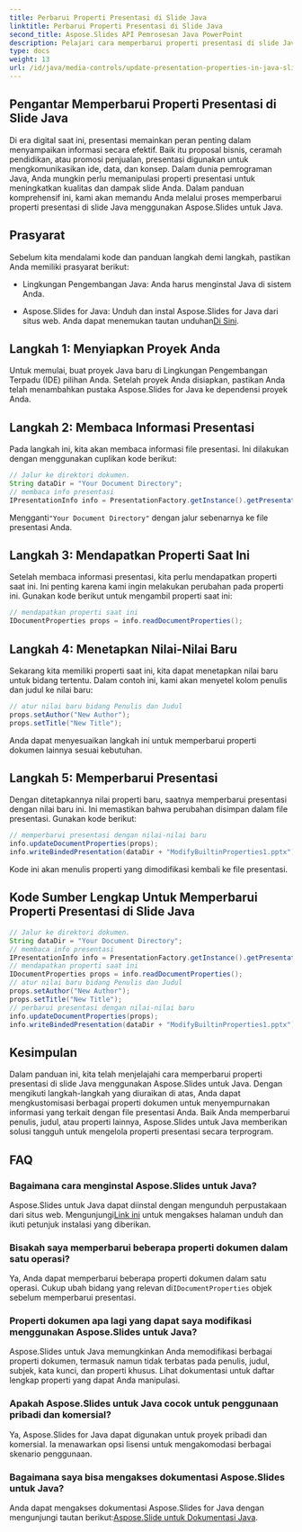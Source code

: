 ```yaml
---
title: Perbarui Properti Presentasi di Slide Java
linktitle: Perbarui Properti Presentasi di Slide Java
second_title: Aspose.Slides API Pemrosesan Java PowerPoint
description: Pelajari cara memperbarui properti presentasi di slide Java menggunakan Aspose.Slides for Java. Sesuaikan penulis, judul, dan lainnya untuk presentasi yang berdampak.
type: docs
weight: 13
url: /id/java/media-controls/update-presentation-properties-in-java-slides/
---
```


## Pengantar Memperbarui Properti Presentasi di Slide Java

Di era digital saat ini, presentasi memainkan peran penting dalam menyampaikan informasi secara efektif. Baik itu proposal bisnis, ceramah pendidikan, atau promosi penjualan, presentasi digunakan untuk mengkomunikasikan ide, data, dan konsep. Dalam dunia pemrograman Java, Anda mungkin perlu memanipulasi properti presentasi untuk meningkatkan kualitas dan dampak slide Anda. Dalam panduan komprehensif ini, kami akan memandu Anda melalui proses memperbarui properti presentasi di slide Java menggunakan Aspose.Slides untuk Java.

## Prasyarat

Sebelum kita mendalami kode dan panduan langkah demi langkah, pastikan Anda memiliki prasyarat berikut:

- Lingkungan Pengembangan Java: Anda harus menginstal Java di sistem Anda.

-  Aspose.Slides for Java: Unduh dan instal Aspose.Slides for Java dari situs web. Anda dapat menemukan tautan unduhan[Di Sini](https://releases.aspose.com/slides/java/).

## Langkah 1: Menyiapkan Proyek Anda

Untuk memulai, buat proyek Java baru di Lingkungan Pengembangan Terpadu (IDE) pilihan Anda. Setelah proyek Anda disiapkan, pastikan Anda telah menambahkan pustaka Aspose.Slides for Java ke dependensi proyek Anda.

## Langkah 2: Membaca Informasi Presentasi

Pada langkah ini, kita akan membaca informasi file presentasi. Ini dilakukan dengan menggunakan cuplikan kode berikut:

```java
// Jalur ke direktori dokumen.
String dataDir = "Your Document Directory";
// membaca info presentasi
IPresentationInfo info = PresentationFactory.getInstance().getPresentationInfo(dataDir + "ModifyBuiltinProperties1.pptx");
```

 Mengganti`"Your Document Directory"` dengan jalur sebenarnya ke file presentasi Anda.

## Langkah 3: Mendapatkan Properti Saat Ini

Setelah membaca informasi presentasi, kita perlu mendapatkan properti saat ini. Ini penting karena kami ingin melakukan perubahan pada properti ini. Gunakan kode berikut untuk mengambil properti saat ini:

```java
// mendapatkan properti saat ini
IDocumentProperties props = info.readDocumentProperties();
```

## Langkah 4: Menetapkan Nilai-Nilai Baru

Sekarang kita memiliki properti saat ini, kita dapat menetapkan nilai baru untuk bidang tertentu. Dalam contoh ini, kami akan menyetel kolom penulis dan judul ke nilai baru:

```java
// atur nilai baru bidang Penulis dan Judul
props.setAuthor("New Author");
props.setTitle("New Title");
```

Anda dapat menyesuaikan langkah ini untuk memperbarui properti dokumen lainnya sesuai kebutuhan.

## Langkah 5: Memperbarui Presentasi

Dengan ditetapkannya nilai properti baru, saatnya memperbarui presentasi dengan nilai baru ini. Ini memastikan bahwa perubahan disimpan dalam file presentasi. Gunakan kode berikut:

```java
// memperbarui presentasi dengan nilai-nilai baru
info.updateDocumentProperties(props);
info.writeBindedPresentation(dataDir + "ModifyBuiltinProperties1.pptx");
```

Kode ini akan menulis properti yang dimodifikasi kembali ke file presentasi.

## Kode Sumber Lengkap Untuk Memperbarui Properti Presentasi di Slide Java

```java
// Jalur ke direktori dokumen.
String dataDir = "Your Document Directory";
// membaca info presentasi
IPresentationInfo info = PresentationFactory.getInstance().getPresentationInfo(dataDir + "ModifyBuiltinProperties1.pptx");
// mendapatkan properti saat ini
IDocumentProperties props = info.readDocumentProperties();
// atur nilai baru bidang Penulis dan Judul
props.setAuthor("New Author");
props.setTitle("New Title");
// perbarui presentasi dengan nilai-nilai baru
info.updateDocumentProperties(props);
info.writeBindedPresentation(dataDir + "ModifyBuiltinProperties1.pptx");
```

## Kesimpulan

Dalam panduan ini, kita telah menjelajahi cara memperbarui properti presentasi di slide Java menggunakan Aspose.Slides untuk Java. Dengan mengikuti langkah-langkah yang diuraikan di atas, Anda dapat mengkustomisasi berbagai properti dokumen untuk menyempurnakan informasi yang terkait dengan file presentasi Anda. Baik Anda memperbarui penulis, judul, atau properti lainnya, Aspose.Slides untuk Java memberikan solusi tangguh untuk mengelola properti presentasi secara terprogram.

## FAQ

### Bagaimana cara menginstal Aspose.Slides untuk Java?

Aspose.Slides untuk Java dapat diinstal dengan mengunduh perpustakaan dari situs web. Mengunjungi[Link ini](https://releases.aspose.com/slides/java/) untuk mengakses halaman unduh dan ikuti petunjuk instalasi yang diberikan.

### Bisakah saya memperbarui beberapa properti dokumen dalam satu operasi?

 Ya, Anda dapat memperbarui beberapa properti dokumen dalam satu operasi. Cukup ubah bidang yang relevan di`IDocumentProperties` objek sebelum memperbarui presentasi.

### Properti dokumen apa lagi yang dapat saya modifikasi menggunakan Aspose.Slides untuk Java?

Aspose.Slides untuk Java memungkinkan Anda memodifikasi berbagai properti dokumen, termasuk namun tidak terbatas pada penulis, judul, subjek, kata kunci, dan properti khusus. Lihat dokumentasi untuk daftar lengkap properti yang dapat Anda manipulasi.

### Apakah Aspose.Slides untuk Java cocok untuk penggunaan pribadi dan komersial?

Ya, Aspose.Slides for Java dapat digunakan untuk proyek pribadi dan komersial. Ia menawarkan opsi lisensi untuk mengakomodasi berbagai skenario penggunaan.

### Bagaimana saya bisa mengakses dokumentasi Aspose.Slides untuk Java?

 Anda dapat mengakses dokumentasi Aspose.Slides for Java dengan mengunjungi tautan berikut:[Aspose.Slide untuk Dokumentasi Java](https://reference.aspose.com/slides/java/).
